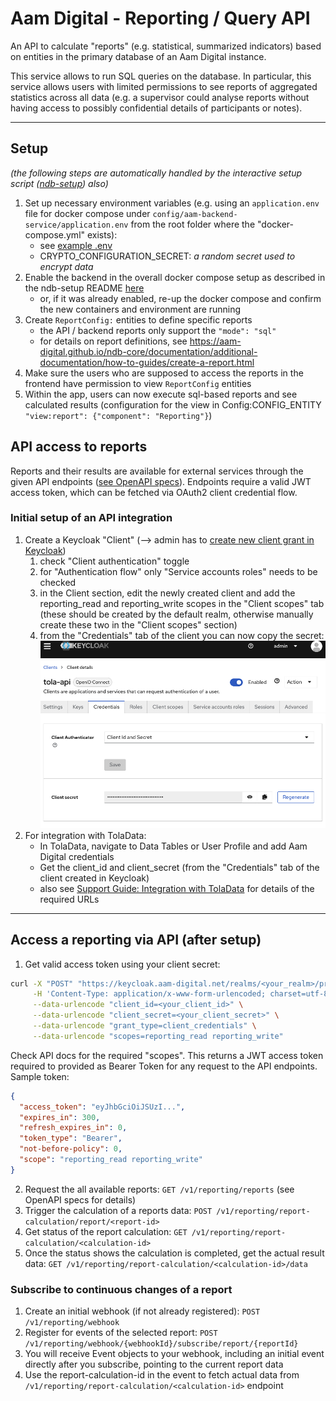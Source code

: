 # Aam Digital - Reporting / Query API

An API to calculate "reports" (e.g. statistical, summarized indicators) based on entities in the primary database of an
Aam Digital instance.

This service allows to run SQL queries on the database.
In particular, this service allows users with limited permissions to see reports of aggregated statistics across all
data (e.g. a supervisor could analyse reports without having access to possibly confidential details of participants or
notes).

-----

## Setup

_(the following steps are automatically handled by the interactive setup
script ([ndb-setup](https://github.com/Aam-Digital/ndb-setup)) also)_

1. Set up necessary environment variables (e.g. using an `application.env` file for docker compose under
   `config/aam-backend-service/application.env` from the root folder where the "docker-compose.yml" exists):
    - see [example .env](/templates/aam-backend-service/application.template.env)
    - CRYPTO_CONFIGURATION_SECRET: _a random secret used to encrypt data_
2. Enable the backend in the overall docker compose setup as described in the ndb-setup
   README [here](https://github.com/Aam-Digital/ndb-setup?tab=readme-ov-file#set-up-api-integration)
    - or, if it was already enabled, re-up the docker compose and confirm the new containers and environment are running
3. Create `ReportConfig:` entities to define specific reports
    - the API / backend reports only support the `"mode": "sql"`
    - for details on report definitions,
      see https://aam-digital.github.io/ndb-core/documentation/additional-documentation/how-to-guides/create-a-report.html
4. Make sure the users who are supposed to access the reports in the frontend have permission to view `ReportConfig`
   entities
5. Within the app, users can now execute sql-based reports and see calculated results (configuration for the view in
   Config:CONFIG_ENTITY `"view:report": {"component": "Reporting"}`)

## API access to reports

Reports and their results are available for external services through the given API
endpoints ([see OpenAPI specs](../api-specs/reporting-api-v1.yaml)). Endpoints require a valid JWT access token, which
can be fetched via OAuth2 client credential flow.

### Initial setup of an API integration

1. Create a Keycloak "Client" (--> admin has
   to [create new client grant in Keycloak](https://www.keycloak.org/docs/latest/server_admin/#_oidc_clients))
    1. check "Client authentication" toggle
    2. for "Authentication flow" only "Service accounts roles" needs to be checked
    3. in the Client section, edit the newly created client and add the reporting_read and reporting_write scopes in the "Client scopes" tab (these should be created by the default realm, otherwise manually create these two in the "Client scopes" section)
    4. from the "Credentials" tab of the client you can now copy the secret:
       ![Keycloak Client Setup](../assets/keycloak-client-setup.png)
2. For integration with TolaData:
    - In TolaData, navigate to Data Tables or User Profile and add Aam Digital credentials
    - Get the client_id and client_secret (from the "Credentials" tab of the client created in Keycloak)
    - also
      see [Support Guide: Integration with TolaData](https://chatwoot.help/hc/aam-digital/articles/1726341005-integration-with-tola_data)
      for details of the required URLs

----

## Access a reporting via API (after setup)

1. Get valid access token using your client secret:

```bash
curl -X "POST" "https://keycloak.aam-digital.net/realms/<your_realm>/protocol/openid-connect/token" \
     -H 'Content-Type: application/x-www-form-urlencoded; charset=utf-8' \
     --data-urlencode "client_id=<your_client_id>" \
     --data-urlencode "client_secret=<your_client_secret>" \
     --data-urlencode "grant_type=client_credentials" \
     --data-urlencode "scopes=reporting_read reporting_write"
```

Check API docs for the required "scopes".
This returns a JWT access token required to provided as Bearer Token for any request to the API endpoints. Sample token:

```json
{
  "access_token": "eyJhbGciOiJSUzI...",
  "expires_in": 300,
  "refresh_expires_in": 0,
  "token_type": "Bearer",
  "not-before-policy": 0,
  "scope": "reporting_read reporting_write"
}
```

2. Request the all available reports: `GET /v1/reporting/reports` (see OpenAPI specs for details)
3. Trigger the calculation of a reports data: `POST /v1/reporting/report-calculation/report/<report-id>`
4. Get status of the report calculation: `GET /v1/reporting/report-calculation/<calculation-id>`
5. Once the status shows the calculation is completed, get the actual result data:
   `GET /v1/reporting/report-calculation/<calculation-id>/data`

### Subscribe to continuous changes of a report

1. Create an initial webhook (if not already registered): `POST /v1/reporting/webhook`
2. Register for events of the selected report: `POST /v1/reporting/webhook/{webhookId}/subscribe/report/{reportId}`
3. You will receive Event objects to your webhook, including an initial event directly after you subscribe, pointing to
   the current report data
4. Use the report-calculation-id in the event to fetch actual data from
   `/v1/reporting/report-calculation/<calculation-id>` endpoint
